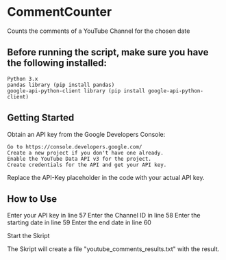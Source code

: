 # CommentCounter
Counts the comments of a YouTube Channel for the chosen date

## Before running the script, make sure you have the following installed:

    Python 3.x
    pandas library (pip install pandas)
    google-api-python-client library (pip install google-api-python-client)

## Getting Started

Obtain an API key from the Google Developers Console:

    Go to https://console.developers.google.com/
    Create a new project if you don't have one already.
    Enable the YouTube Data API v3 for the project.
    Create credentials for the API and get your API key.

Replace the API-Key placeholder in the code with your actual API key.

## How to Use

Enter your API key in line 57
Enter the Channel ID in line 58
Enter the starting date in line 59
Enter the end date in line 60

Start the Skript

The Skript will create a file "youtube_comments_results.txt" with the result.
